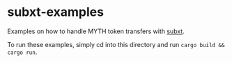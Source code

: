 # subxt-examples

Examples on how to handle MYTH token transfers with [subxt](https://github.com/paritytech/subxt).

To run these examples, simply cd into this directory and run `cargo build && cargo run`.
